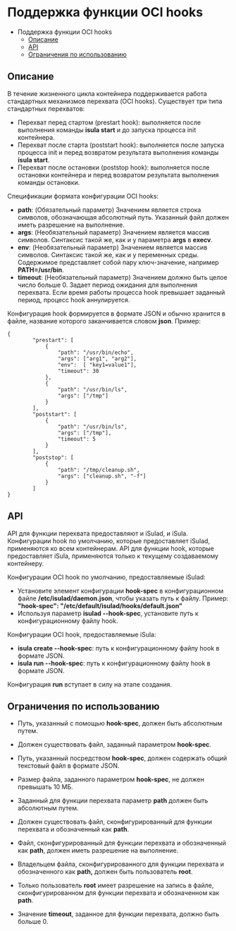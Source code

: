 # Поддержка функции OCI hooks

- Поддержка функции OCI hooks
  - [Описание](#description)
  - [API](#apis)
  - [Ограничения по использованию](#usage-restrictions)

## Описание

В течение жизненного цикла контейнера поддерживается работа стандартных механизмов перехвата (OCI hooks). Существует три типа стандартных перехватов:

- Перехват перед стартом (prestart hook): выполняется после выполнения команды **isula start** и до запуска процесса init контейнера.
- Перехват после старта (poststart hook): выполняется после запуска процесса init и перед возвратом результата выполнения команды **isula start**.
- Перехват после остановки (poststop hook): выполняется после остановки контейнера и перед возвратом результата выполнения команды остановки.

Спецификации формата конфигурации OCI hooks:

- **path**: (Обязательный параметр) Значением является строка символов, обозначающая абсолютный путь. Указанный файл должен иметь разрешение на выполнение.
- **args**: (Необязательный параметр) Значением является массив символов. Синтаксис такой же, как и у параметра **args** в **execv**.
- **env**: (Необязательный параметр) Значением является массив символов. Синтаксис такой же, как и у переменных среды. Содержимое представляет собой пару ключ-значение, например **PATH=/usr/bin**.
- **timeout**: (Необязательный параметр) Значением должно быть целое число больше 0. Задает период ожидания для выполнения перехвата. Если время работы процесса hook превышает заданный период, процесс hook аннулируется.

Конфигурация hook формируется в формате JSON и обычно хранится в файле, название которого заканчивается словом **json**. Пример:

```
{
        "prestart": [
            {
                "path": "/usr/bin/echo",
                "args": ["arg1", "arg2"],
                "env":  [ "key1=value1"],
                "timeout": 30
            },
            {
                "path": "/usr/bin/ls",
                "args": ["/tmp"]
            }
        ],
        "poststart": [
            {
                "path": "/usr/bin/ls",
                "args": ["/tmp"],
                "timeout": 5
            }
        ],
        "poststop": [
            {
                "path": "/tmp/cleanup.sh",
                "args": ["cleanup.sh", "-f"]
            }
        ]
}
```

## API

API для функции перехвата предоставляют и iSulad, и iSula. Конфигурации hook по умолчанию, которые предоставляет iSulad, применяются ко всем контейнерам. АPI для функции hook, которые предоставляет iSula, применяются только к текущему создаваемому контейнеру.

Конфигурации OCI hook по умолчанию, предоставляемые iSulad:

- Установите элемент конфигурации **hook-spec** в конфигурационном файле **/etc/isulad/daemon.json**, чтобы указать путь к файлу. Пример: **"hook-spec": "/etc/default/isulad/hooks/default.json"**
- Используя параметр **isulad --hook-spec**, установите путь к конфигурационному файлу hook.

Конфигурации OCI hook, предоставляемые iSula:

- **isula create --hook-spec**: путь к конфигурационному файлу hook в формате JSON.
- **isula run --hook-spec**: путь к конфигурационному файлу hook в формате JSON.

Конфигурация **run** вступает в силу на этапе создания.

## Ограничения по использованию

- Путь, указанный с помощью **hook-spec**, должен быть абсолютным путем.

- Должен существовать файл, заданный параметром **hook-spec**.

- Путь, указанный посредством **hook-spec**, должен содержать общий текстовый файл в формате JSON.

- Размер файла, заданного параметром **hook-spec**, не должен превышать 10 МБ.

- Заданный для функции перехвата параметр **path** должен быть абсолютным путем.

- Должен существовать файл, сконфигурированный для функции перехвата и обозначенный как **path**.

- Файл, сконфигурированный для функции перехвата и обозначенный как **path**, должен иметь разрешение на выполнение.

- Владельцем файла, сконфигурированного для функции перехвата и обозначенного как **path,** должен быть пользователь **root**.

- Только пользователь **root** имеет разрешение на запись в файле, сконфигурированном для функции перехвата и обозначенном как **path**.

- Значение **timeout**, заданное для функции перехвата, должно быть больше 0.
  
   